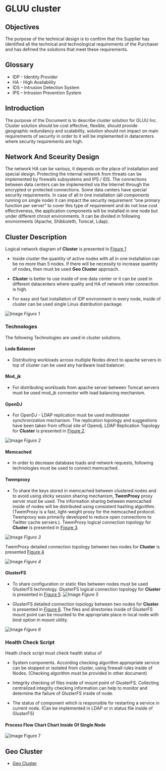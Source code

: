 # GLUU cluster

## Objectives

The purpose of the technical design is to confirm that the Supplier has identified all the
technical and technological requirements of the Purchaser and has defined the solutions
that meet these requirements.


## Glossary

* IDP - Identity Provider
* HA - High Availability
* IDS – Intrusion Detection System
* IPS – Intrusion Prevention System

## Introduction

The purpose of the Document is to describe cluster solution for GLUU Inc. Cluster solution
should be cost effective, flexible, should provide geographic redundancy and scalability,
solution should not impact on main requirements of security in order to it will be
implemented in datacenters where security requirements are high.

## Network And Sceurity Design

The network HA can be various, it depends on the place of installation and special design. Protecting the internal
network from threats can be implemented by firewalls subsystems and IPS / IDS. The
connections between data centers can be implemented via the Internet through the
encrypted or protected connections.
Some data centers have special security requirements. In case of all in one installation (all
components running on single node) it can impact the security requirement “one primary
function per server” to cover this type of requirement and do not lose cost effectiveness,
the application components will be installed in one node but under different chroot
environments. It can be divided in following environments (Apache, Shibboleth, Tomcat,
Ldap).


## Cluster Description

Logical network diagram of **Cluster** is presented in [Figure 1](https://raw.githubusercontent.com/GluuFederation/docs/master/sources/img/cluster/cluster.png)

* Inside cluster the quantity of active nodes with all in one installation can
be no more than 5 nodes. If there will be necessity to increase quantity of nodes,
then must be used **Geo Cluster** approach.

* **Cluster** is better to use inside of one data center or it can be used in different datacenters where quality and HA of network inter connection is
high.

* For easy and fast installation of IDP environment in every node, inside of cluster
can be used single Linux distribution package.

![Image](https://raw.githubusercontent.com/GluuFederation/docs/master/sources/img/cluster/cluster.png)
*Figure 1*

### Technologes

The following Technologies are used in cluster solutions.

#### Loda Balancer

* Distributing workloads across multiple Nodes direct to apache servers in top
of cluster can be used any hardware load balancer.

#### Mod_jk

* For distributing workloads from apache server between Tomcat servers must
be used mod_jk connector with load balancing mechanism.

#### OpenDJ

* For OpenDJ - LDAP replication must be used multimaster synchronization
mechanism. The replication topology and suggestions have been taken from
official site of Opendj. LDAP Replication Topology for **Cluster** is
presented in [Figure 2](https://raw.githubusercontent.com/GluuFederation/docs/master/sources/img/cluster/ldap.png).

![Image](https://raw.githubusercontent.com/GluuFederation/docs/master/sources/img/cluster/ldap.png)
*Figure 2*

#### Memcached

* In order to decrease database loads and network requests, following
technologies must be used to connect memcached.

#### Twemproxy

* To share the keys stored in memcached between clustered nodes and to
avoid using sticky session sharing mechanism, **TwemProxy** proxy server
must be used. The information sharing between memcached inside of nodes
will be distributed using consistent hashing algorithm. (TwemProxy is a
fast, light-weight proxy for the memcached protocol. Twemproxy was
primarily developed to reduce open connections to Twitter cache servers.).
TwemProxy logical connection topology for **Cluster** is presented in [Figure 3](https://raw.githubusercontent.com/GluuFederation/docs/master/sources/img/cluster/twemproxy.png).

![Image](https://raw.githubusercontent.com/GluuFederation/docs/master/sources/img/cluster/twemproxy.png)
*Figure 3*


TwemProxy detailed connection topology between two nodes for **Cluster** is presented [Figure 4](https://raw.githubusercontent.com/GluuFederation/docs/master/sources/img/cluster/twemproxy2.png)

![Image](https://raw.githubusercontent.com/GluuFederation/docs/master/sources/img/cluster/twemproxy2.png)
*Figure 4*

#### GlusterFS

* To share configuration or static files between nodes must be used GlusterFS
technology. GlusterFS logical connection topology for **Cluster** is
presented in [Figure 5](https://raw.githubusercontent.com/GluuFederation/docs/master/sources/img/cluster/glusterfs.png).
![Image](https://raw.githubusercontent.com/GluuFederation/docs/master/sources/img/cluster/glusterfs.png?raw=true)
*Figure 5*



* GlusterFS detailed connection topology between two nodes for **Cluster** 
is presented in [Figure 6](https://raw.githubusercontent.com/GluuFederation/docs/master/sources/img/cluster/glusterfs.png). 
The files and directories inside of GlusterFS mount point can be mounted to 
the appropriate place in local node with bind option in mount utility.

![Image](https://raw.githubusercontent.com/GluuFederation/docs/master/sources/img/cluster/glusterfs2.png)
*Figure 6*

### Health Check Script

Heath check script must check health status of

* System components. According checking algorithm appropriate
service can be stopped or isolated from cluster, using firewall
rules inside of Nodes. (Checking algorithm must be provided in
other document)

* Integrity checking of files inside of mount point of GlusterFS.
Collecting centralized integrity checking information can help to
monitor and determine the failure of GlusterFS inside of node.

* The status of component which is responsible for restarting a
service in current node. (Can be implemented in LDAP or in status
file inside of GlusterFS)


#### Process Flow Chart Chart Inside Of Single Node

![Image](https://raw.githubusercontent.com/GluuFederation/docs/master/sources/img/cluster/process_flow.png)
Figure 7


## Geo Cluster
- [Geo Cluster](./geo_cluster.md)